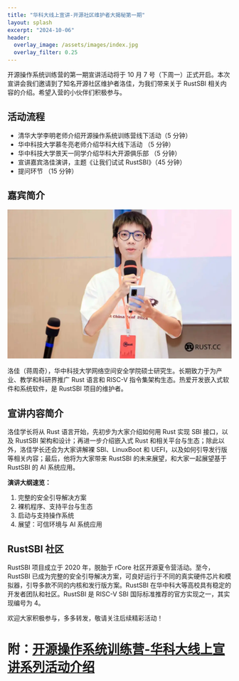 ```yaml
---
title: "华科大线上宣讲-开源社区维护者大揭秘第一期"
layout: splash
excerpt: "2024-10-06"
header:
  overlay_image: /assets/images/index.jpg
  overlay_filter: 0.25
---
```

开源操作系统训练营的第一期宣讲活动将于 10 月 7 号（下周一）正式开启。本次宣讲会我们邀请到了知名开源社区维护者洛佳，为我们带来关于 RustSBI 相关内容的介绍。希望入营的小伙伴们积极参与。

## 活动流程

* 清华大学李明老师介绍开源操作系统训练营线下活动（5 分钟）
* 华中科技大学慕冬亮老师介绍华科大线下活动 （5 分钟）
* 华中科技大学景天一同学介绍华科大开源俱乐部 （5 分钟）
* 宣讲嘉宾洛佳演讲，主题《让我们试试 RustSBI》（45 分钟）
* 提问环节 （15 分钟）

## 嘉宾简介

![img](/assets/images/20241006_luojia/luojia.png)


洛佳（蒋周奇），华中科技大学网络空间安全学院硕士研究生。长期致力于为产业、教学和科研界推广 Rust 语言和 RISC-V 指令集架构生态。热爱开发嵌入式软件和系统软件，是 RustSBI 项目的维护者。

## 宣讲内容简介

洛佳学长将从 Rust 语言开始，先初步为大家介绍如何用 Rust 实现 SBI 接口，以及 RustSBI 架构和设计；再进一步介绍嵌入式 Rust 和相关平台与生态；除此以外，洛佳学长还会为大家讲解裸 SBI、LinuxBoot 和 UEFI，以及如何引导发行版等相关内容；最后，他将为大家带来 RustSBI 的未来展望，和大家一起展望基于 RustSBI 的 AI 系统应用。

**演讲大纲速览：**

1. 完整的安全引导解决方案
2. 裸机程序、支持平台与生态
3. 启动与支持操作系统
4. 展望：可信环境与 AI 系统应用

## RustSBI 社区

RustSBI 项目成立于 2020 年，脱胎于 rCore 社区开源夏令营活动。至今，RustSBI 已成为完整的安全引导解决方案，可良好运行于不同的真实硬件芯片和模拟器，引导多款不同的内核和发行版方案。RustSBI 在华中科大等高校具有稳定的开发者团队和社区。RustSBI 是 RISC-V SBI 国际标准推荐的官方实现之一，其实现编号为 4。

欢迎大家积极参与，多多转发，敬请关注后续精彩活动！

# 附：[开源操作系统训练营-华科大线上宣讲系列活动介绍](http://mp.weixin.qq.com/s?__biz=MzkxMzUzMzIxMw==&mid=2247485106&idx=1&sn=b08aaaf18db2ccd0259bd1f5405fae5d&chksm=c17d76c0f60affd6bde397bd28575b1c5c59a5a21f574eb25ad9b1a8d8bc142cd3f76bb70794&scene=21#wechat_redirect)
